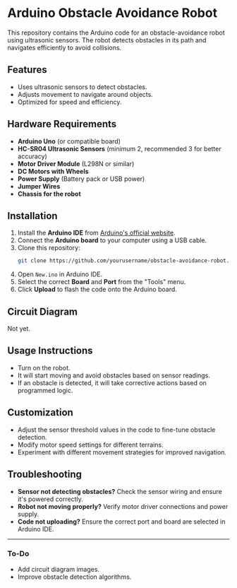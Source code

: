 # Arduino Obstacle Avoidance Robot

This repository contains the Arduino code for an obstacle-avoidance robot using ultrasonic sensors. The robot detects obstacles in its path and navigates efficiently to avoid collisions.

## Features
- Uses ultrasonic sensors to detect obstacles.
- Adjusts movement to navigate around objects.
- Optimized for speed and efficiency.

## Hardware Requirements
- **Arduino Uno** (or compatible board)
- **HC-SR04 Ultrasonic Sensors** (minimum 2, recommended 3 for better accuracy)
- **Motor Driver Module** (L298N or similar)
- **DC Motors with Wheels**
- **Power Supply** (Battery pack or USB power)
- **Jumper Wires**
- **Chassis for the robot**

## Installation
1. Install the **Arduino IDE** from [Arduino's official website](https://www.arduino.cc/en/software).
2. Connect the **Arduino board** to your computer using a USB cable.
3. Clone this repository:
   ```sh
   git clone https://github.com/yourusername/obstacle-avoidance-robot.git
   ```
4. Open `New.ino` in Arduino IDE.
5. Select the correct **Board** and **Port** from the "Tools" menu.
6. Click **Upload** to flash the code onto the Arduino board.

## Circuit Diagram
Not yet.

## Usage Instructions
- Turn on the robot.
- It will start moving and avoid obstacles based on sensor readings.
- If an obstacle is detected, it will take corrective actions based on programmed logic.

## Customization
- Adjust the sensor threshold values in the code to fine-tune obstacle detection.
- Modify motor speed settings for different terrains.
- Experiment with different movement strategies for improved navigation.

## Troubleshooting
- **Sensor not detecting obstacles?** Check the sensor wiring and ensure it's powered correctly.
- **Robot not moving properly?** Verify motor driver connections and power supply.
- **Code not uploading?** Ensure the correct port and board are selected in Arduino IDE.

---

### To-Do
- Add circuit diagram images.
- Improve obstacle detection algorithms.


